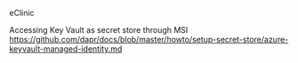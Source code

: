 eClinic


Accessing Key Vault as secret store through MSI
https://github.com/dapr/docs/blob/master/howto/setup-secret-store/azure-keyvault-managed-identity.md 